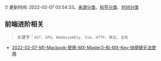 :alarm_clock: 更新时间: 2022-02-07 03:54:33。[来源分类](../README.md)、[标签分类](../TAGS.md)、[时间分类](../TIMELINE.md)

## 前端进阶相关


> 关键字：`AST`、`GPU`、`WebAssembly`、`Vim`、`HTTP`、`算法`、`全栈`



- [2022-02-07-M1-Macbook-使用-MX-Master3-和-MX-Key-快捷键无法使用](https://www.v2ex.com/t/832172) 
